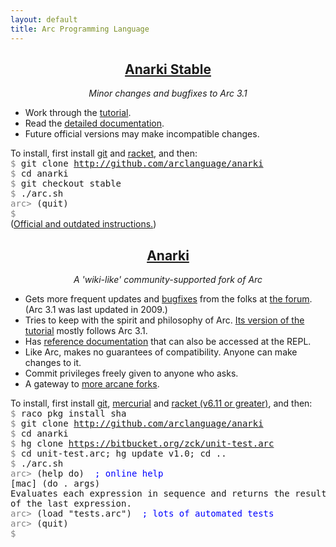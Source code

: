 ```yaml
---
layout: default
title: Arc Programming Language
---
```


<div class='row'>
  <div class='col-md-6'>
    <div style='text-align:center'>
      <h2><a href='http://arclanguage.org'>Anarki Stable</a></h2>
      <p><i>Minor changes and bugfixes to Arc 3.1</i></p>
    </div>
    <ul>
      <li>Work through the <a href='tut-stable.html'>tutorial</a>.</li>
      <li>Read the <a href='/ref/'>detailed documentation</a>.</li>
      <li>Future official versions may make incompatible changes.</li>
    </ul>
    To install, first install <a href='http://git-scm.com'>git</a> and <a
    href='http://racket-lang.org'>racket</a>, and then:
    <pre style='margin:0 auto; text-align:left'>
<span style='color:grey'>$</span> git clone <a href='http://github.com/arclanguage/anarki'>http://github.com/arclanguage/anarki</a>
<span style='color:grey'>$</span> cd anarki
<span style='color:grey'>$</span> git checkout stable
<span style='color:grey'>$</span> ./arc.sh
<span style='color:grey'>arc&gt;</span> (quit)
<span style='color:grey'>$</span></pre>
    (<a href='http://arclanguage.org/install'>Official and outdated instructions.</a>)
  </div>

  <div class='col-md-6'>
    <div style='text-align:center'>
      <h2><a href='http://github.com/arclanguage/anarki'>Anarki</a></h2>
      <p><i>A 'wiki-like' community-supported fork of Arc</i></p>
    </div>
    <ul>
      <li>Gets more frequent updates and <a
      href='https://sites.google.com/site/arclanguagewiki/arc-3_1/known-bugs-and-gotchas'>bugfixes</a>
      from the folks at <a href='http://arclanguage.org/forum'>the forum</a>.
      (Arc 3.1 was last updated in 2009.)</li>
      <li>Tries to keep with the spirit and philosophy of Arc. <a href='tut-anarki.html'>Its version of the tutorial</a> mostly follows Arc 3.1.</li>
      <li>Has <a href='anarki/help/'>reference documentation</a> that can also be accessed at the REPL.</li>
      <li>Like Arc, makes no guarantees of compatibility. Anyone can make changes to it.</li>
      <li>Commit privileges freely given to anyone who asks.</li>
      <li>A gateway to <a href='https://sites.google.com/site/arclanguagewiki'>more arcane forks</a>.</li>
    </ul>
    To install, first install <a href='http://git-scm.com'>git</a>, <a href='http://mercurial.selenic.com'>mercurial</a> and <a href='http://racket-lang.org'>racket (v6.11 or greater)</a>, and then:
    <pre style='margin:0 auto; text-align:left'>
<span style='color:grey'>$</span> raco pkg install sha
<span style='color:grey'>$</span> git clone <a href='http://github.com/arclanguage/anarki'>http://github.com/arclanguage/anarki</a>
<span style='color:grey'>$</span> cd anarki
<span style='color:grey'>$</span> hg clone <a href='https://bitbucket.org/zck/unit-test.arc'>https://bitbucket.org/zck/unit-test.arc</a>
<span style='color:grey'>$</span> cd unit-test.arc; hg update v1.0; cd ..
<span style='color:grey'>$</span> ./arc.sh
<span style='color:grey'>arc&gt;</span> (help do)  <span style='color:blue'>; online help</span>
[mac] (do . args)
Evaluates each expression in sequence and returns the result
of the last expression.
<span style='color:grey'>arc&gt;</span> (load "tests.arc")  <span style='color:blue'>; lots of automated tests</span>
<span style='color:grey'>arc&gt;</span> (quit)
<span style='color:grey'>$</span> </pre>
  </div>
  <br clear='both'/>
</div>
